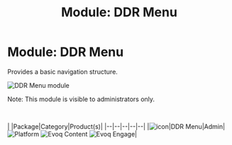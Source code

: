 ﻿---
uid: module-ddr-menu
locale: en
title: "Module: DDR Menu"
dnnversion: 09.02.00
---

# Module: DDR Menu

Provides a basic navigation structure.

  

![DDR Menu module](/images/scr-module-DDRMenu.png)

  

Note: This module is visible to administrators only.

 

|  |Package|Category|Product(s)|
|--|--|--|--|--|
|![icon](/images/ico-module-ddrmenu.png)|DDR Menu|Admin|![Platform](/images/ico-dnn-platform.png) ![Evoq Content](/images/ico-evoq-content.png) ![Evoq Engage](/images/ico-evoq-engage.png)|
